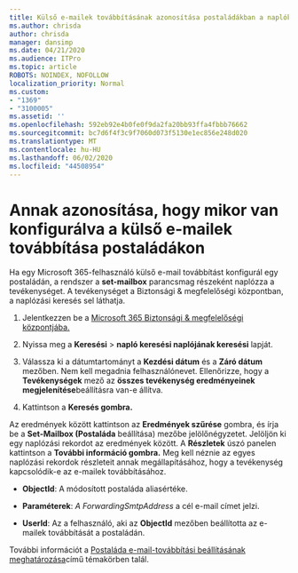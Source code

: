 ```yaml
---
title: Külső e-mailek továbbításának azonosítása postaládákban a naplókban
ms.author: chrisda
author: chrisda
manager: dansimp
ms.date: 04/21/2020
ms.audience: ITPro
ms.topic: article
ROBOTS: NOINDEX, NOFOLLOW
localization_priority: Normal
ms.custom:
- "1369"
- "3100005"
ms.assetid: ''
ms.openlocfilehash: 592eb92e4b0fe0f9da2fa20bb93ffa4fbbb76662
ms.sourcegitcommit: bc7d6f4f3c9f7060d073f5130e1ec856e248d020
ms.translationtype: MT
ms.contentlocale: hu-HU
ms.lasthandoff: 06/02/2020
ms.locfileid: "44508954"
---
```

# <a name="identify-when-external-email-forwarding-is-configured-on-mailboxes"></a>Annak azonosítása, hogy mikor van konfigurálva a külső e-mailek továbbítása postaládákon

Ha egy Microsoft 365-felhasználó külső e-mail továbbítást konfigurál egy postaládán, a rendszer a **set-mailbox** parancsmag részeként naplózza a tevékenységet. A tevékenységet a Biztonsági & megfelelőségi központban, a naplózási keresés sel láthatja.

1. Jelentkezzen be a [Microsoft 365 Biztonsági & megfelelőségi központjába.](https://protection.office.com/)

2. Nyissa meg a **Keresési**  >  **napló keresési naplójának keresési** lapját.

3. Válassza ki a dátumtartományt a **Kezdési dátum** és a **Záró dátum** mezőben. Nem kell megadnia felhasználónevet. Ellenőrizze, hogy a **Tevékenységek** mező az **összes tevékenység eredményeinek megjelenítése**beállításra van-e állítva.

4. Kattintson a **Keresés gombra.**

Az eredmények között kattintson az **Eredmények szűrése** gombra, és írja be a **Set-Mailbox (Postaláda** beállítása) mezőbe jelölőnégyzetet. Jelöljön ki egy naplózási rekordot az eredmények között. A **Részletek** úszó panelen kattintson a **További információ gombra.** Meg kell néznie az egyes naplózási rekordok részleteit annak megállapításához, hogy a tevékenység kapcsolódik-e az e-mailek továbbításához.

- **ObjectId**: A módosított postaláda aliasértéke.

- **Paraméterek**: _A ForwardingSmtpAddress_ a cél e-mail címet jelzi.

- **UserId**: Az a felhasználó, aki az **ObjectId** mezőben beállította az e-mailek továbbítását a postaládán.

További információt a [Postaláda e-mail-továbbítási beállításának meghatározása](https://docs.microsoft.com/microsoft-365/compliance/auditing-troubleshooting-scenarios#determine-who-set-up-email-forwarding-for-a-mailbox)című témakörben talál.
